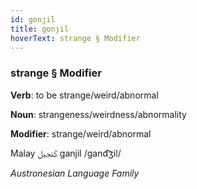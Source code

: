 ```yaml
---
id: gonȷil
title: gonȷil
hoverText: strange § Modifier
---
```


### strange § Modifier

**Verb**: to be strange/weird/abnormal

**Noun**: strangeness/weirdness/abnormality

**Modifier**: strange/weird/abnormal

Malay ݢنجيل‎ ganjil /ɡand͡ʒil/

*Austronesian Language Family*